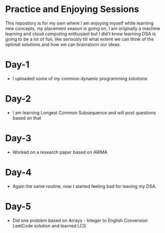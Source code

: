 # Practice and Enjoying Sessions
This repository is for my own where I am enjoying myself while learning new concepts, my placement season is going on, I am originally a machine learning and cloud computing enthusiast but I did't know learning DSA is going to be a lot of fun, like seriously till what extent we can think of the optimal solutions and how we can brainstorm our ideas.

# Day-1
- I uploaded some of my common dynamic programming solutions
# Day-2
- I am learning Longest Common Subsequence and will post questions based on that
# Day-3
- Worked on a research paper based on ARIMA
# Day-4
- Again the same routine, now I started feeling bad for leaving my DSA.
# Day-5
- Did one problem based on Arrays - Integer to English Conversion LeetCode solution and learned LCS
